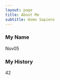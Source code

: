 ```yaml
---
layout: page
title: About Me
subtitle: Homo Sapiens
---
```


### My Name

Nov05

### My History

42
